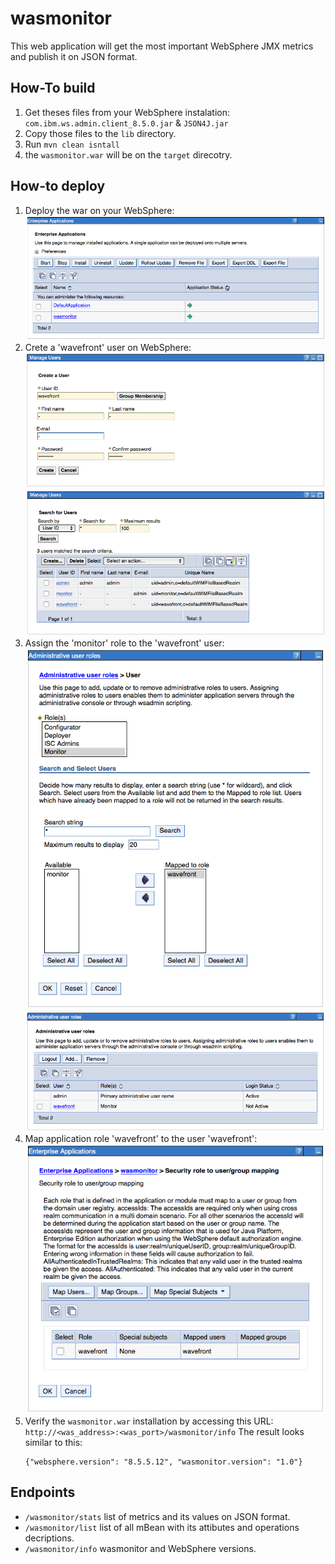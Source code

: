 # wasmonitor

This web application will get the most important WebSphere JMX metrics and publish it on JSON format.

## How-To build
1. Get theses files from your WebSphere instalation: `com.ibm.ws.admin.client_8.5.0.jar` & `JSON4J.jar`
2. Copy those files to the `lib` directory.
3. Run `mvn clean isntall`
4. the `wasmonitor.war` will be on the `target` direcotry.

## How-to deploy

1. Deploy the war on your WebSphere:
   ![app](./images/0-app.png)
2. Crete a 'wavefront' user on WebSphere:
   ![app](./images/1-create_user.png)
   ![app](./images/2-create_user_done.png)
3. Assign the 'monitor' role to the 'wavefront' user:
   ![app](./images/3-role.png)
   ![app](./images/4-role-done.png)
4. Map application role 'wavefront' to the user 'wavefront':
   ![app](./images/5-role-user.png)
5. Verify the `wasmonitor.war` installation by accessing this URL:  `http://<was_address>:<was_port>/wasmonitor/info`
   The result looks similar to this:
   ```
   {"websphere.version": "8.5.5.12", "wasmonitor.version": "1.0"}
   ```


## Endpoints

* `/wasmonitor/stats` list of metrics and its values on JSON format.
* `/wasmonitor/list` list of all mBean with its attibutes and operations decriptions.
* `/wasmonitor/info` wasmonitor and WebSphere versions.
